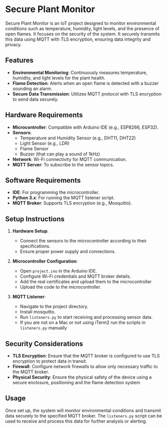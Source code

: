 # Secure Plant Monitor

Secure Plant Monitor is an IoT project designed to monitor environmental conditions such as temperature, humidity, light levels, and the presence of open flames. It focuses on the security of the system. It securely transmits this data using MQTT with TLS encryption, ensuring data integrity and privacy.

## Features

- **Environmental Monitoring**: Continuously measures temperature, humidity, and light levels for the plant health.
- **Flame Detection**: Alerts when an open flame is detected with a buzzer sounding an alarm.
- **Secure Data Transmission**: Utilizes MQTT protocol with TLS encryption to send data securely.

## Hardware Requirements

- **Microcontroller**: Compatible with Arduino IDE (e.g., ESP8266, ESP32).
- **Sensors**:
  - Temperature and Humidity Sensor (e.g., DHT11, DHT22)
  - Light Sensor (e.g., LDR)
  - Flame Sensor
  - Buzzer (that can play a sound of 1kHz)
- **Network**: Wi-Fi connectivity for MQTT communication.
- **MQTT Server**: To subscribe to the sensor topics.

## Software Requirements

- **IDE**: For programming the microcontroller.
- **Python 3.x**: For running the MQTT listener script.
- **MQTT Broker**: Supports TLS encryption (e.g., Mosquitto).

## Setup Instructions

1. **Hardware Setup**:

   - Connect the sensors to the microcontroller according to their specifications.
   - Ensure proper power supply and connections.

2. **Microcontroller Configuration**:

   - Open `project.ino` in the Arduino IDE.
   - Configure Wi-Fi credentials and MQTT broker details.
   - Add the real certificates and upload them to the microcontroller
   - Upload the code to the microcontroller.

3. **MQTT Listener**:
   - Navigate to the project directory.
   - Install mosquitto.
   - Run `listeners.py` to start receiving and processing sensor data.
   - If you are not on a Mac or not using iTerm2 run the scripts in `listeners.py` manually

## Security Considerations

- **TLS Encryption**: Ensure that the MQTT broker is configured to use TLS encryption to protect data in transit.
- **Firewall**: Configure network firewalls to allow only necessary traffic to the MQTT broker.
- **Physical Security**: Ensure the physical safety of the device using a secure enclosure, positioning and the flame detection system

## Usage

Once set up, the system will monitor environmental conditions and transmit data securely to the specified MQTT broker. The `listeners.py` script can be used to receive and process this data for further analysis or alerting.
